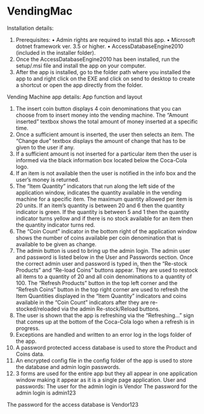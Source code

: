 # VendingMac
Installation details:
1)	Prerequisites:
•	Admin rights are required to install this app.
•	Microsoft dotnet framework ver. 3.5 or higher. 
•	AccessDatabaseEngine2010 (included in the installer folder).
2)	Once the AccessDatabaseEngine2010 has been installed, run the setup/.msi file and install the app on your computer.
3)	After the app is installed, go to the folder path where you installed the app to and right click on the EXE and click on send to desktop to create a shortcut or open the app directly from the folder.

Vending Machine app details:
App function and layout
1)	The insert coin button displays 4 coin denominations that you can choose from to insert money into the vending machine.  The “Amount inserted” textbox shows the total amount of money inserted at a specific time. 
2)	Once a sufficient amount is inserted, the user then selects an item. The “Change due” textbox displays the amount of change that has to be given to the user if any.
3)	If a sufficient amount is not inserted for a particular item then the user is informed via the black information box located below the Coca-Cola logo.
4)	If an item is not available then the user is notified in the info box and the user’s money is returned.
5)	The “Item Quantity” indicators that run along the left side of the application window, indicates the quantity available in the vending machine for a specific item. The maximum quantity allowed per item is 20 units. If an item’s quantity is between 20 and  6 then the quantity indicator is green. If the quantity is between 5 and 1 then the quantity indicator turns yellow and if there is no stock available for an item then the quantity indicator turns red.
6)	The “Coin Count” indicator in the bottom right of the application window shows the number of coins available per coin denomination that is available to be given as change.
7)	The admin button is used to bring up the admin login. The admin user and password is listed below in the User and Passwords section. Once the correct admin user and password is typed in, then the “Re-stock Products” and “Re-load Coins” buttons appear. They are used to restock all items to a quantity of 20 and all coin denominations to a quantity of 100. The “Refresh Products” button in the top left corner and the “Refresh Coins” button in the top right corner are used to refresh the Item Quantities displayed in the “Item Quantity” indicators and coins available in the “Coin Count” indicators after they are re-stocked/reloaded via the admin Re-stock/Reload buttons.
8)	The user is shown that the app is refreshing via the “Refreshing…” sign that comes up at the bottom of the Coca-Cola logo when a refresh is in progress.
9)	Exceptions are handled and written to an error log in the logs folder of the app.
10)	A password protected access database is used to store the Product and Coins data.
11)	An encrypted config file in the config folder of the app is used to store the database and admin login passwords.
12)	3 forms are used for the entire app but they all appear in one application window making it appear as it is a single page application.
User and passwords:
The user for the admin login is Vendor
The password for the admin login is admin123

The password for the access database is Vendor123
